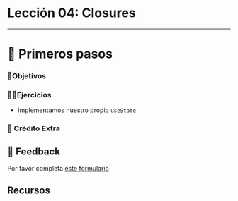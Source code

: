 # Lección 04: Closures

----

# 🐾 Primeros pasos

### 🎯Objetivos

### 🏋️‍♂️Ejercicios

- implementamos nuestro propio `useState`

### 🍬 Crédito Extra

## 📣 Feedback
Por favor completa [este formulario](https://docs.google.com/forms/d/e/1FAIpQLSf6hxzKdcgkQv6EKjS1AXmGO_Y49Aa86zOpcveI3Xp-ZIHYTg/viewform?usp=pp_url&entry.1972342453={{MI-EMAIL}}&entry.1828471740=leccion-04)

## Recursos